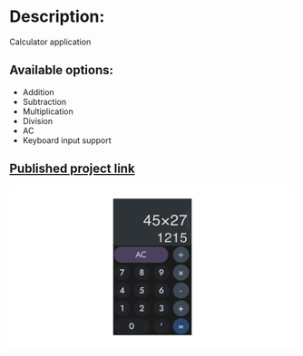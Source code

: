 # Description:
Calculator application

## Available options:
  + Addition
  + Subtraction
  + Multiplication
  + Division
  + АС
  + Keyboard input support


## [Published project link](https://klamkov.github.io/calc-app/)

![screen](public/screen.png)
